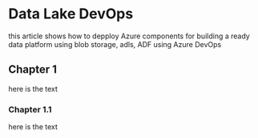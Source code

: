 # Data Lake DevOps 
this article shows how to depploy Azure components for building a ready data platform using blob storage, adls, ADF using Azure DevOps

## Chapter 1
here is the text

### Chapter 1.1
here is the text